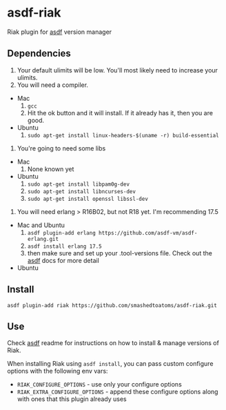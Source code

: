 # asdf-riak

Riak plugin for [asdf](https://github.com/asdf-vm/asdf) version manager

## Dependencies
1. Your default ulimits will be low.  You'll most likely need to increase your ulimits.
1. You will need a compiler.
  * Mac
    1. ```gcc```
    1. Hit the ok button and it will install.  If it already has it, then you are good.
  * Ubuntu  
    1. ```sudo apt-get install linux-headers-$(uname -r) build-essential```
1. You're going to need some libs
  * Mac
    1. None known yet
  * Ubuntu
    1. ```sudo apt-get install libpam0g-dev```
    1. ```sudo apt-get install libncurses-dev```
    1. ```sudo apt-get install openssl libssl-dev```
1. You will need erlang > R16B02, but not R18 yet.  I'm recommending 17.5
  * Mac and Ubuntu 
    1. ```asdf plugin-add erlang https://github.com/asdf-vm/asdf-erlang.git``` 
    1. ```asdf install erlang 17.5```
    1. then make sure and set up your .tool-versions file.  Check out the [asdf](https://github.com/asdf-vm/asdf) docs for more detail
  * Ubuntu 

## Install
```
asdf plugin-add riak https://github.com/smashedtoatoms/asdf-riak.git
```

## Use

Check [asdf](https://github.com/asdf-vm/asdf) readme for instructions on how to install & manage versions of Riak.

When installing Riak using `asdf install`, you can pass custom configure options with the following env vars:

* `RIAK_CONFIGURE_OPTIONS` - use only your configure options
* `RIAK_EXTRA_CONFIGURE_OPTIONS` - append these configure options along with ones that this plugin already uses
